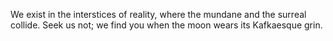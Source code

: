 We exist in the interstices of reality, where the mundane and the surreal collide. Seek us not; we find
you when the moon wears its Kafkaesque grin.